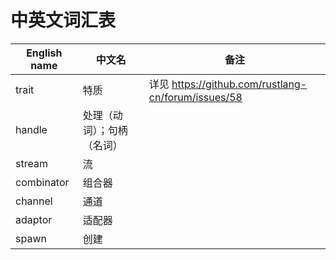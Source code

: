 # 中英文词汇表

English name            | 中文名                    | 备注
------------------      |-------------              |------
trait                   | 特质                      | 详见 https://github.com/rustlang-cn/forum/issues/58
handle                  | 处理（动词）；句柄（名词）  |
stream                  | 流                        |
combinator              | 组合器                    |
channel                 | 通道                      |
adaptor                 | 适配器                    |
spawn                   | 创建                      |